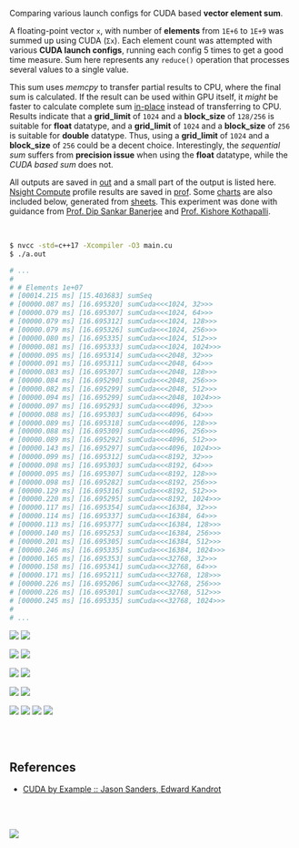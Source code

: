 Comparing various launch configs for CUDA based **vector element sum**.

A floating-point vector `x`, with number of **elements** from `1E+6` to
`1E+9` was summed up using CUDA (`Σx`). Each element count was attempted with
various **CUDA launch configs**, running each config 5 times to get a good
time measure. Sum here represents any `reduce()` operation that processes
several values to a single value.

This sum uses *memcpy* to transfer partial results to CPU, where the final sum
is calculated. If the result can be used within GPU itself, it *might* be
faster to calculate complete sum [in-place] instead of transferring to CPU.
Results indicate that a **grid_limit** of `1024` and a **block_size** of
`128/256` is suitable for **float** datatype, and a **grid_limit** of `1024`
and a **block_size** of `256` is suitable for **double** datatype. Thus, using
a **grid_limit** of `1024` and a **block_size** of `256` could be a decent
choice. Interestingly, the *sequential sum* suffers from **precision issue**
when using the **float** datatype, while the *CUDA based sum* does not.

All outputs are saved in [out](out/) and a small part of the output is listed
here. [Nsight Compute] profile results are saved in [prof](prof/). Some [charts]
are also included below, generated from [sheets]. This experiment was done with
guidance from [Prof. Dip Sankar Banerjee] and [Prof. Kishore Kothapalli].

<br>

```bash
$ nvcc -std=c++17 -Xcompiler -O3 main.cu
$ ./a.out

# ...
#
# # Elements 1e+07
# [00014.215 ms] [15.403683] sumSeq
# [00000.087 ms] [16.695320] sumCuda<<<1024, 32>>>
# [00000.079 ms] [16.695307] sumCuda<<<1024, 64>>>
# [00000.079 ms] [16.695312] sumCuda<<<1024, 128>>>
# [00000.079 ms] [16.695326] sumCuda<<<1024, 256>>>
# [00000.080 ms] [16.695335] sumCuda<<<1024, 512>>>
# [00000.081 ms] [16.695333] sumCuda<<<1024, 1024>>>
# [00000.095 ms] [16.695314] sumCuda<<<2048, 32>>>
# [00000.091 ms] [16.695311] sumCuda<<<2048, 64>>>
# [00000.083 ms] [16.695307] sumCuda<<<2048, 128>>>
# [00000.084 ms] [16.695290] sumCuda<<<2048, 256>>>
# [00000.082 ms] [16.695299] sumCuda<<<2048, 512>>>
# [00000.094 ms] [16.695299] sumCuda<<<2048, 1024>>>
# [00000.097 ms] [16.695293] sumCuda<<<4096, 32>>>
# [00000.088 ms] [16.695303] sumCuda<<<4096, 64>>>
# [00000.089 ms] [16.695318] sumCuda<<<4096, 128>>>
# [00000.088 ms] [16.695309] sumCuda<<<4096, 256>>>
# [00000.089 ms] [16.695292] sumCuda<<<4096, 512>>>
# [00000.143 ms] [16.695297] sumCuda<<<4096, 1024>>>
# [00000.099 ms] [16.695312] sumCuda<<<8192, 32>>>
# [00000.098 ms] [16.695303] sumCuda<<<8192, 64>>>
# [00000.095 ms] [16.695307] sumCuda<<<8192, 128>>>
# [00000.098 ms] [16.695282] sumCuda<<<8192, 256>>>
# [00000.129 ms] [16.695316] sumCuda<<<8192, 512>>>
# [00000.220 ms] [16.695295] sumCuda<<<8192, 1024>>>
# [00000.117 ms] [16.695354] sumCuda<<<16384, 32>>>
# [00000.114 ms] [16.695337] sumCuda<<<16384, 64>>>
# [00000.113 ms] [16.695377] sumCuda<<<16384, 128>>>
# [00000.140 ms] [16.695253] sumCuda<<<16384, 256>>>
# [00000.201 ms] [16.695305] sumCuda<<<16384, 512>>>
# [00000.246 ms] [16.695335] sumCuda<<<16384, 1024>>>
# [00000.165 ms] [16.695353] sumCuda<<<32768, 32>>>
# [00000.158 ms] [16.695341] sumCuda<<<32768, 64>>>
# [00000.171 ms] [16.695211] sumCuda<<<32768, 128>>>
# [00000.226 ms] [16.695206] sumCuda<<<32768, 256>>>
# [00000.226 ms] [16.695301] sumCuda<<<32768, 512>>>
# [00000.245 ms] [16.695335] sumCuda<<<32768, 1024>>>
#
# ...
```

[![](https://i.imgur.com/EseR7Oa.gif)][sheetp]
[![](https://i.imgur.com/8TCXC0q.gif)][sheetp]

[![](https://i.imgur.com/AmQEavQ.gif)][sheetp]
[![](https://i.imgur.com/U9YlVC4.gif)][sheetp]

[![](https://i.imgur.com/ZLqcgXy.gif)][sheetp]
[![](https://i.imgur.com/HOx7ppf.gif)][sheetp]

[![](https://i.imgur.com/OU4iUc5.gif)][sheetp]
[![](https://i.imgur.com/yDIzLIW.gif)][sheetp]

[![](https://i.imgur.com/riXcPkR.png)][sheetp]
[![](https://i.imgur.com/5FGuvPS.png)][sheetp]
[![](https://i.imgur.com/mk6BUxi.png)][sheetp]
[![](https://i.imgur.com/3hX2a05.png)][sheetp]

<br>
<br>


## References

- [CUDA by Example :: Jason Sanders, Edward Kandrot](https://www.slideshare.net/SubhajitSahu/cuda-by-example-notes)

<br>
<br>

[![](https://i.imgur.com/ulq4FzL.jpg)](https://www.youtube.com/watch?v=vTdodyhhjww)

[Prof. Dip Sankar Banerjee]: https://sites.google.com/site/dipsankarban/
[Prof. Kishore Kothapalli]: https://cstar.iiit.ac.in/~kkishore/
[Nsight Compute]: https://developer.nvidia.com/nsight-compute
[in-place]: https://github.com/puzzlef/sum-cuda-inplace-adjust-launch
[charts]: https://photos.app.goo.gl/Jytw1qgSFPoTrL1FA
[sheets]: https://docs.google.com/spreadsheets/d/1jNNg43h19DUNwdwQVkOsLe5Dq-f_MfIbzaGG1pai4SU/edit?usp=sharing
[sheetp]: https://docs.google.com/spreadsheets/d/e/2PACX-1vQ4uC8kGvwbHyfRM-YpIHNEdWHwb7ufNGN2vxjEj1qFmjCmtrGigpTWs8SukrEh9iv7t20ZaQqXGa-0/pubhtml
